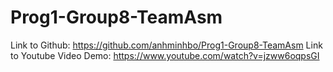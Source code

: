 # Prog1-Group8-TeamAsm

Link to Github: https://github.com/anhminhbo/Prog1-Group8-TeamAsm
Link to Youtube Video Demo: https://www.youtube.com/watch?v=jzww6oqpsGI